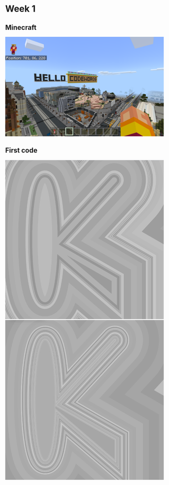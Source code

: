 # Week 1

## Minecraft
![](https://github.com/KristineGudmundsen/CodeWords/raw/master/SKO/Week_01/Minecraft.png)


## First code
![this is an image](https://github.com/KristineGudmundsen/CodeWords/raw/master/SKO/Week_01/K1.png)
![this is an image](https://github.com/KristineGudmundsen/CodeWords/raw/master/SKO/Week_01/K2.png)

